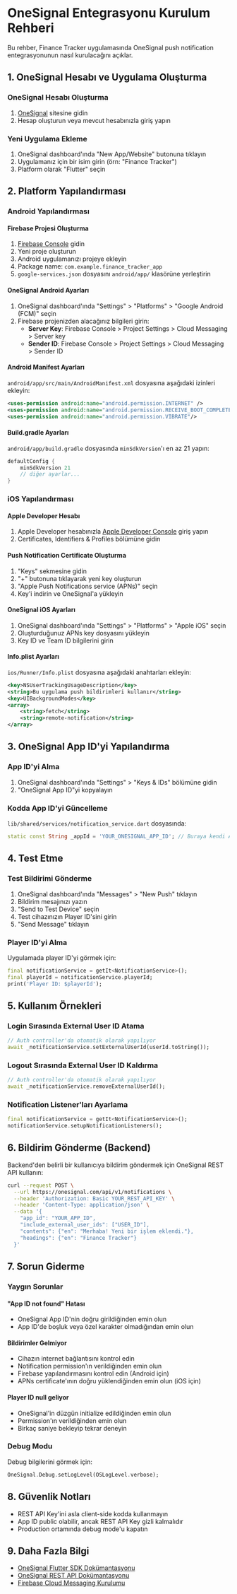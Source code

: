 # OneSignal Entegrasyonu Kurulum Rehberi

Bu rehber, Finance Tracker uygulamasında OneSignal push notification entegrasyonunun nasıl kurulacağını açıklar.

## 1. OneSignal Hesabı ve Uygulama Oluşturma

### OneSignal Hesabı Oluşturma
1. [OneSignal](https://onesignal.com/) sitesine gidin
2. Hesap oluşturun veya mevcut hesabınızla giriş yapın

### Yeni Uygulama Ekleme
1. OneSignal dashboard'ında "New App/Website" butonuna tıklayın
2. Uygulamanız için bir isim girin (örn: "Finance Tracker")
3. Platform olarak "Flutter" seçin

## 2. Platform Yapılandırması

### Android Yapılandırması

#### Firebase Projesi Oluşturma
1. [Firebase Console](https://console.firebase.google.com/) gidin
2. Yeni proje oluşturun
3. Android uygulamanızı projeye ekleyin
4. Package name: `com.example.finance_tracker_app`
5. `google-services.json` dosyasını `android/app/` klasörüne yerleştirin

#### OneSignal Android Ayarları
1. OneSignal dashboard'ında "Settings" > "Platforms" > "Google Android (FCM)" seçin
2. Firebase projenizden alacağınız bilgileri girin:
   - **Server Key**: Firebase Console > Project Settings > Cloud Messaging > Server key
   - **Sender ID**: Firebase Console > Project Settings > Cloud Messaging > Sender ID

#### Android Manifest Ayarları
`android/app/src/main/AndroidManifest.xml` dosyasına aşağıdaki izinleri ekleyin:

```xml
<uses-permission android:name="android.permission.INTERNET" />
<uses-permission android:name="android.permission.RECEIVE_BOOT_COMPLETED" />
<uses-permission android:name="android.permission.VIBRATE"/>
```

#### Build.gradle Ayarları
`android/app/build.gradle` dosyasında `minSdkVersion`'ı en az 21 yapın:

```gradle
defaultConfig {
    minSdkVersion 21
    // diğer ayarlar...
}
```

### iOS Yapılandırması

#### Apple Developer Hesabı
1. Apple Developer hesabınızla [Apple Developer Console](https://developer.apple.com/) giriş yapın
2. Certificates, Identifiers & Profiles bölümüne gidin

#### Push Notification Certificate Oluşturma
1. "Keys" sekmesine gidin
2. "+" butonuna tıklayarak yeni key oluşturun
3. "Apple Push Notifications service (APNs)" seçin
4. Key'i indirin ve OneSignal'a yükleyin

#### OneSignal iOS Ayarları
1. OneSignal dashboard'ında "Settings" > "Platforms" > "Apple iOS" seçin
2. Oluşturduğunuz APNs key dosyasını yükleyin
3. Key ID ve Team ID bilgilerini girin

#### Info.plist Ayarları
`ios/Runner/Info.plist` dosyasına aşağıdaki anahtarları ekleyin:

```xml
<key>NSUserTrackingUsageDescription</key>
<string>Bu uygulama push bildirimleri kullanır</string>
<key>UIBackgroundModes</key>
<array>
    <string>fetch</string>
    <string>remote-notification</string>
</array>
```

## 3. OneSignal App ID'yi Yapılandırma

### App ID'yi Alma
1. OneSignal dashboard'ında "Settings" > "Keys & IDs" bölümüne gidin
2. "OneSignal App ID"yi kopyalayın

### Kodda App ID'yi Güncelleme
`lib/shared/services/notification_service.dart` dosyasında:

```dart
static const String _appId = 'YOUR_ONESIGNAL_APP_ID'; // Buraya kendi App ID'nizi yazın
```

## 4. Test Etme

### Test Bildirimi Gönderme
1. OneSignal dashboard'ında "Messages" > "New Push" tıklayın
2. Bildirim mesajınızı yazın
3. "Send to Test Device" seçin
4. Test cihazınızın Player ID'sini girin
5. "Send Message" tıklayın

### Player ID'yi Alma
Uygulamada player ID'yi görmek için:

```dart
final notificationService = getIt<NotificationService>();
final playerId = notificationService.playerId;
print('Player ID: $playerId');
```

## 5. Kullanım Örnekleri

### Login Sırasında External User ID Atama
```dart
// Auth controller'da otomatik olarak yapılıyor
await _notificationService.setExternalUserId(userId.toString());
```

### Logout Sırasında External User ID Kaldırma
```dart
// Auth controller'da otomatik olarak yapılıyor
await _notificationService.removeExternalUserId();
```

### Notification Listener'ları Ayarlama
```dart
final notificationService = getIt<NotificationService>();
notificationService.setupNotificationListeners();
```

## 6. Bildirim Gönderme (Backend)

Backend'den belirli bir kullanıcıya bildirim göndermek için OneSignal REST API kullanın:

```bash
curl --request POST \
  --url https://onesignal.com/api/v1/notifications \
  --header 'Authorization: Basic YOUR_REST_API_KEY' \
  --header 'Content-Type: application/json' \
  --data '{
    "app_id": "YOUR_APP_ID",
    "include_external_user_ids": ["USER_ID"],
    "contents": {"en": "Merhaba! Yeni bir işlem eklendi."},
    "headings": {"en": "Finance Tracker"}
  }'
```

## 7. Sorun Giderme

### Yaygın Sorunlar

#### "App ID not found" Hatası
- OneSignal App ID'nin doğru girildiğinden emin olun
- App ID'de boşluk veya özel karakter olmadığından emin olun

#### Bildirimler Gelmiyor
- Cihazın internet bağlantısını kontrol edin
- Notification permission'ın verildiğinden emin olun
- Firebase yapılandırmasını kontrol edin (Android için)
- APNs certificate'ının doğru yüklendiğinden emin olun (iOS için)

#### Player ID null geliyor
- OneSignal'in düzgün initialize edildiğinden emin olun
- Permission'ın verildiğinden emin olun
- Birkaç saniye bekleyip tekrar deneyin

### Debug Modu
Debug bilgilerini görmek için:

```dart
OneSignal.Debug.setLogLevel(OSLogLevel.verbose);
```

## 8. Güvenlik Notları

- REST API Key'ini asla client-side kodda kullanmayın
- App ID public olabilir, ancak REST API Key gizli kalmalıdır
- Production ortamında debug mode'u kapatın

## 9. Daha Fazla Bilgi

- [OneSignal Flutter SDK Dokümantasyonu](https://documentation.onesignal.com/docs/flutter-sdk)
- [OneSignal REST API Dokümantasyonu](https://documentation.onesignal.com/reference)
- [Firebase Cloud Messaging Kurulumu](https://firebase.google.com/docs/cloud-messaging/flutter/client)
